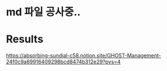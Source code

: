 # md 파일 공사중..

# Results
https://absorbing-sundial-c58.notion.site/GHOST-Management-24f0c9a69916409298bcd8474b312e29?pvs=4
